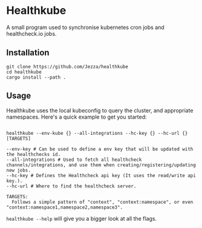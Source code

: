 
# Healthkube

A small program used to synchronise kubernetes cron jobs and healthcheck.io jobs.

## Installation

```shell
git clone https://github.com/Jezza/healthkube
cd healthkube
cargo install --path .
```

## Usage

Healthkube uses the local kubeconfig to query the cluster, and appropriate namespaces.
Here's a quick example to get you started:

```shell

healthkube --env-kube {} --all-integrations --hc-key {} --hc-url {} [TARGETS]

--env-key # Can be used to define a env key that will be updated with the healthchecks id.
--all-integrations # Used to fetch all healthcheck channels/integrations, and use them when creating/registering/updating new jobs.
--hc-key # Defines the Healthcheck api key (It uses the read/write api key.).
--hc-url # Where to find the healthcheck server.

TARGETS:
  Follows a simple pattern of "context", "context:namespace", or even "context:namespace1,namespace2,namespace3".
```

`healthkube --help` will give you a bigger look at all the flags.


